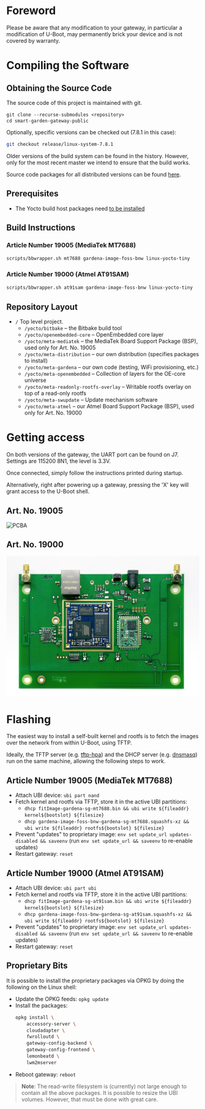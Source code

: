 # Foreword

Please be aware that any modification to your gateway, in particular a modification of U-Boot, may permanently brick
your device and is not covered by warranty.

# Compiling the Software

## Obtaining the Source Code

The source code of this project is maintained with git.

```
git clone --recurse-submodules <repository>
cd smart-garden-gateway-public
```
Optionally, specific versions can be checked out (7.8.1 in this case):
```bash
git checkout release/linux-system-7.8.1
```

Older versions of the build system can be found in the history. However, only for the most recent master we intend to
ensure that the build works.

Source code packages for all distributed versions can be found [here](https://opensource.smart.gardena.dev/gateway/index.html).

## Prerequisites

* The Yocto build host packages need [to be installed](https://docs.yoctoproject.org/dev/ref-manual/system-requirements.html?highlight=build%20host%20package#required-packages-for-the-build-host)

## Build Instructions

### Article Number 19005 (MediaTek MT7688)

```bash
scripts/bbwrapper.sh mt7688 gardena-image-foss-bnw linux-yocto-tiny
```

### Article Number 19000 (Atmel AT91SAM)

```bash
scripts/bbwrapper.sh at91sam gardena-image-foss-bnw linux-yocto-tiny
```

## Repository Layout

* ```/``` Top level project.
    * ```/yocto/bitbake``` – the Bitbake build tool
    * ```/yocto/openembedded-core``` – OpenEmbedded core layer
    * ```/yocto/meta-mediatek``` – the MediaTek Board Support Package (BSP), used only for Art. No. 19005
    * ```/yocto/meta-distribution``` – our own distribution (specifies packages to install)
    * ```/yocto/meta-gardena``` – our own code (testing, WiFi provisioning, etc.)
    * ```/yocto/meta-openembedded``` – Collection of layers for the OE-core universe
    * ```/yocto/meta-readonly-rootfs-overlay``` – Writable rootfs overlay on top of a read-only rootfs
    * ```/yocto/meta-swupdate``` – Update mechanism software
    * ```/yocto/meta-atmel``` – our Atmel Board Support Package (BSP), used only for Art. No. 19000

# Getting access

On both versions of the gateway, the UART port can be found on J7. Settings are 115200 8N1, the level is 3.3V.

Once connected, simply follow the instructions printed during startup.

Alternatively, right after powering up a gateway, pressing the 'X' key will grant access to the U-Boot shell.

## Art. No. 19005

![PCBA](doc/19005-pins.jpg)

## Art. No. 19000

![PCBA](doc/19000-pins.jpg)

# Flashing

The easiest way to install a self-built kernel and rootfs is to fetch the images over the network from within U-Boot,
using TFTP.

Ideally, the TFTP server (e.g. [tftp-hpa](https://git.kernel.org/pub/scm/network/tftp/tftp-hpa.git)) and the DHCP server
(e.g. [dnsmasq](https://thekelleys.org.uk/dnsmasq/doc.html)) run on the same machine, allowing the following steps to
work.

## Article Number 19005 (MediaTek MT7688)

- Attach UBI device: `ubi part nand`
- Fetch kernel and rootfs via TFTP, store it in the active UBI partitions:
  - `dhcp fitImage-gardena-sg-mt7688.bin && ubi write ${fileaddr} kernel${bootslot} ${filesize}`
  - `dhcp gardena-image-foss-bnw-gardena-sg-mt7688.squashfs-xz && ubi write ${fileaddr} rootfs${bootslot} ${filesize}`
- Prevent "updates" to proprietary image: `env set update_url updates-disabled && saveenv`
  (run `env set update_url && saveenv` to re-enable updates)
- Restart gateway: `reset`

## Article Number 19000 (Atmel AT91SAM)

- Attach UBI device: `ubi part ubi`
- Fetch kernel and rootfs via TFTP, store it in the active UBI partitions:
  - `dhcp fitImage-gardena-sg-at91sam.bin && ubi write ${fileaddr} kernel${bootslot} ${filesize}`
  - `dhcp gardena-image-foss-bnw-gardena-sg-at91sam.squashfs-xz && ubi write ${fileaddr} rootfs${bootslot} ${filesize}`
- Prevent "updates" to proprietary image: `env set update_url updates-disabled && saveenv`
  (run `env set update_url && saveenv` to re-enable updates)
- Restart gateway: `reset`

## Proprietary Bits

It is possible to install the proprietary packages via OPKG by doing the following on the Linux shell:
- Update the OPKG feeds: `opkg update`
- Install the packages:
  ```bash
  opkg install \
      accessory-server \
      cloudadapter \
      fwrolloutd \
      gateway-config-backend \
      gateway-config-frontend \
      lemonbeatd \
      lwm2mserver
  ```
- Reboot gateway: `reboot`

> **Note**:
> The read-write filesystem is (currently) not large enough to contain all the above packages. It is possible to resize
> the UBI volumes. However, that must be done with great care.

